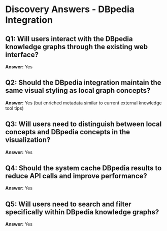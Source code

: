 # Discovery Answers - DBpedia Integration

## Q1: Will users interact with the DBpedia knowledge graphs through the existing web interface?
**Answer:** Yes

## Q2: Should the DBpedia integration maintain the same visual styling as local graph concepts?
**Answer:** Yes (but enriched metadata similar to current external knowledge tool tips)

## Q3: Will users need to distinguish between local concepts and DBpedia concepts in the visualization?
**Answer:** Yes

## Q4: Should the system cache DBpedia results to reduce API calls and improve performance?
**Answer:** Yes

## Q5: Will users need to search and filter specifically within DBpedia knowledge graphs?
**Answer:** Yes